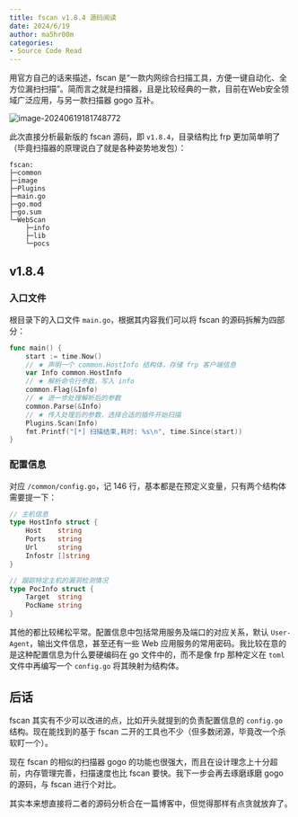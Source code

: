 ```yaml
---
title: fscan v1.8.4 源码阅读
date: 2024/6/19
author: ma5hr00m
categories:
- Source Code Read
---
```


用官方自己的话来描述，fscan 是“一款内网综合扫描工具，方便一键自动化、全方位漏扫扫描”。简而言之就是扫描器，且是比较经典的一款，目前在Web安全领域广泛应用，与另一款扫描器 gogo 互补。

![image-20240619181748772](https://img.ma5hr00m.top/blog/image-20240619181748772.png)

此次直接分析最新版的 fscan 源码，即 `v1.8.4`，目录结构比 frp 更加简单明了（毕竟扫描器的原理说白了就是各种姿势地发包）：

```shell
fscan:
├─common
├─image
├─Plugins
├─main.go
├─go.mod
├─go.sum
└─WebScan
    ├─info
    ├─lib
    └─pocs
```

## v1.8.4

### 入口文件

根目录下的入口文件 `main.go`，根据其内容我们可以将 fscan 的源码拆解为四部分：

```go
func main() {
	start := time.Now()
	// ★ 声明一个 common.HostInfo 结构体，存储 frp 客户端信息
    var Info common.HostInfo
	// ★ 解析命令行参数，写入 info
    common.Flag(&Info)
	// ★ 进一步处理解析后的参数
    common.Parse(&Info)
    // ★ 传入处理后的参数，选择合适的插件开始扫描
	Plugins.Scan(Info)
	fmt.Printf("[*] 扫描结束,耗时: %s\n", time.Since(start))
}
```

### 配置信息

对应 `/common/config.go`，记 146 行，基本都是在预定义变量，只有两个结构体需要提一下：

```go
// 主机信息
type HostInfo struct {
	Host    string
	Ports   string
	Url     string
	Infostr []string
}

// 跟踪特定主机的漏洞检测情况
type PocInfo struct {
	Target  string
	PocName string
}
```

其他的都比较稀松平常。配置信息中包括常用服务及端口的对应关系，默认 `User-Agent`，输出文件信息，甚至还有一些 Web 应用服务的常用密码。我比较在意的是这种配置信息为什么要硬编码在 go 文件中的，而不是像 frp 那种定义在 `toml` 文件中再编写一个 `config.go` 将其映射为结构体。

## 后话

fscan 其实有不少可以改进的点，比如开头就提到的负责配置信息的 `config.go` 结构。现在能找到的基于 fscan 二开的工具也不少（但多数闭源，毕竟改一个杀软盯一个）。

现在 fscan   的相似的扫描器 gogo 的功能也很强大，而且在设计理念上十分超前，内存管理完善，扫描速度也比 fscan 要快。我下一步会再去琢磨琢磨 gogo 的源码，与 fscan 进行个对比。

其实本来想直接将二者的源码分析合在一篇博客中，但觉得那样有点贪就放弃了。
